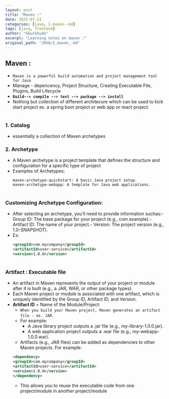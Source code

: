 ```yaml
---
layout: post
title: "Maven :"
date: 2025-07-21
categories: [java, 1-maven--md]
tags: [java, frontend]
author: "GGurkhude"
excerpt: "Learning notes on maven :"
original_path: "JAVA/1_maven_.md"
---
```


## Maven : 
- `Maven is a powerful build automation and project management tool for Java`
- Manage - depencency, Project Structure, Creating Executable File, Plugins, Build Lifecycle
- **`Build--> compile --> test --> package --> install `**
- Nothing but collection of different architecure which can be used to kick start project ex. a spring boot project or web app or react project. 
#
### 1. Catalog 
   -  essentially a collection of Maven archetypes
### 2. Archetype
   - A Maven archetype is a project template that defines the structure and configuration for a specific type of project
   - Examples of Archetypes:
       ```
       maven-archetype-quickstart: A basic Java project setup.
       maven-archetype-webapp: A template for Java web applications.
       ```
#
### Customizing Archetype Configuration:
- After selecting an archetype, you’ll need to provide information suchas:- Group ID: The base package for your project (e.g., com.example).- Artifact ID: The name of your project.- Version: The project version (e.g., 1.0-SNAPSHOT).
- Ex: 
  ```xml
  <groupId>com.mycompany</groupId>
  <artifactId>user-service</artifactId>
  <version>1.0.0</version>
  ```
#


### **Artifact** : Executable file
- An artifact in Maven represents the output of your project or module after it is built (e.g., a JAR, WAR, or other package types).
- Each Maven project or module is associated with one artifact, which is uniquely identified by the Group ID, Artifact ID, and Version.
- **Artifact ID** = Name of the Module/Project:
    - `When you build your Maven project, Maven generates an artifact file - ex. JAR`.
    - For example:
        - A Java library project outputs a .jar file (e.g., my-library-1.0.0.jar).
        - A web application project outputs a .war file (e.g., my-webapp-1.0.0.war).
    - Artifacts (e.g., JAR files) can be added as dependencies to other Maven projects. For example:
    ```xml 
    <dependency>
    <groupId>com.mycompany</groupId>
    <artifactId>user-service</artifactId>
    <version>1.0.0</version>
    </dependency>
    ```
   - This allows you to reuse the executable code from one project/module in another project/module